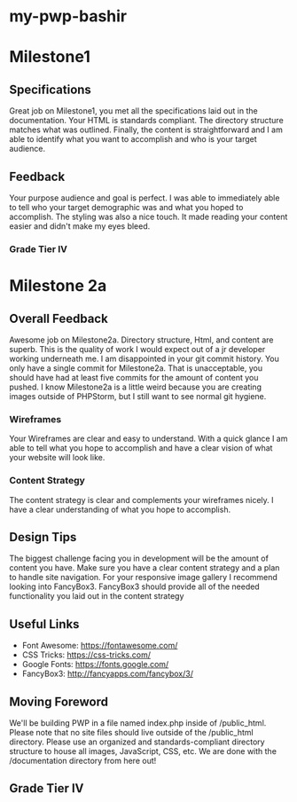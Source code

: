 # my-pwp-bashir
# Milestone1
## Specifications
Great job on Milestone1, you met all the specifications laid out in the documentation. Your HTML is standards compliant.  The directory structure matches what was outlined. Finally, the content is straightforward and I am able to identify what you want to accomplish and who is your target audience.
## Feedback
Your purpose audience and goal is perfect. I was able to immediately able to tell who your target demographic was and what you hoped to accomplish. The styling was also a nice touch. It made reading your content easier and didn't make my eyes bleed.
### Grade Tier IV
# Milestone 2a
## Overall Feedback
Awesome job on Milestone2a. Directory structure, Html, and content are superb. This is the quality of work I would expect out of a jr developer working underneath me. I am disappointed in your git commit history. You only have a single commit for Milestone2a. That is unacceptable, you should have had at least five commits for the amount of content you pushed. I know Milestone2a is a little weird because you are creating images outside of PHPStorm, but I still want to see normal git hygiene.
### Wireframes
Your Wireframes are clear and easy to understand. With a quick glance I am able to tell what you hope to accomplish and have a clear vision of what your website will look like. 
### Content Strategy
The content strategy is clear and complements your wireframes nicely. I have a clear understanding of what you hope to accomplish.
## Design Tips
 The biggest challenge facing you in development will be the amount of content you have. Make sure you have a clear content strategy and a plan to handle site navigation. For your responsive image gallery I recommend looking into FancyBox3. FancyBox3 should provide all of the needed functionality you laid out in the content strategy
## Useful Links
* Font Awesome: https://fontawesome.com/
* CSS Tricks: https://css-tricks.com/
* Google Fonts: https://fonts.google.com/
* FancyBox3: http://fancyapps.com/fancybox/3/
## Moving Foreword
We'll be building PWP in a file named index.php inside of /public_html. Please note that no site files should live outside of the /public_html directory. Please use an organized and standards-compliant directory structure to house all images, JavaScript, CSS, etc. We are done with the /documentation directory from here out!
## Grade Tier IV
